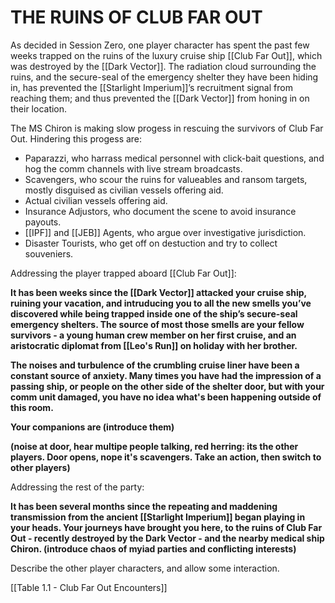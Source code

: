 # THE RUINS OF CLUB FAR OUT

As decided in Session Zero, one player character has spent the past few weeks trapped on the ruins of the luxury cruise ship [[Club Far Out]], which was destroyed by the [[Dark Vector]]. The radiation cloud surrounding the ruins, and the secure-seal of the emergency shelter they have been hiding in, has prevented the [[Starlight Imperium]]’s recruitment signal from reaching them; and thus prevented the [[Dark Vector]] from honing in on their location.



The MS Chiron is making slow progess in rescuing the survivors of Club Far Out. Hindering this progess are:
- Paparazzi, who harrass medical personnel with click-bait questions, and hog the comm channels with live stream broadcasts.
- Scavengers, who scour the ruins for valueables and ransom targets, mostly disguised as civilian vessels offering aid.
- Actual civilian vessels offering aid.
- Insurance Adjustors, who document the scene to avoid insurance payouts.
- [[IPF]] and [[JEB]] Agents, who argue over investigative jurisdiction.
- Disaster Tourists, who get off on destuction and try to collect souveniers.

Addressing the player trapped aboard [[Club Far Out]]:

**It has been weeks since the [[Dark Vector]] attacked your cruise ship, ruining your vacation, and intruducing you to all the new smells you’ve discovered while being trapped inside one of the ship’s secure-seal emergency shelters. The source of most those smells are your fellow survivors - a young human crew member on her first cruise, and an aristocratic diplomat from [[Leo's Run]] on holiday with her brother.**

**The noises and turbulence of the crumbling cruise liner have been a constant source of anxiety. Many times you have had the impression of a passing ship, or people on the other side of the shelter door, but with your comm unit damaged, you have no idea what's been happening outside of this room.**

**Your companions are (introduce them)**

**(noise at door, hear multipe people talking, red herring: its the other players. Door opens, nope it's scavengers. Take an action, then switch to other players)**

Addressing the rest of the party:

**It has been several months since the repeating and maddening transmission from the ancient [[Starlight Imperium]] began playing in your heads. Your journeys have brought you here, to the ruins of Club Far Out - recently destroyed by the Dark Vector - and the nearby medical ship Chiron. (introduce chaos of myiad parties and conflicting interests)**

Describe the other player characters, and allow some interaction.


[[Table 1.1 - Club Far Out Encounters]]